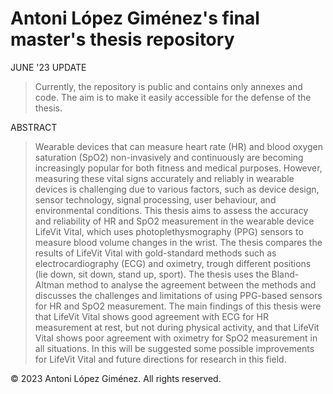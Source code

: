 # Antoni López Giménez's final master's thesis repository
JUNE '23 UPDATE
> Currently, the repository is public and contains only annexes and code. The aim is to make it easily accessible for the defense of the thesis.

ABSTRACT
> Wearable devices that can measure heart rate (HR) and blood oxygen saturation (SpO2) non-invasively and continuously are becoming increasingly popular for both fitness and medical purposes. However, measuring these vital signs accurately and reliably in wearable devices is challenging due to various factors, such as device design, sensor technology, signal processing, user behaviour, and environmental conditions. This thesis aims to assess the accuracy and reliability of HR and SpO2 measurement in the wearable device LifeVit Vital, which uses photoplethysmography (PPG) sensors to measure blood volume changes in the wrist. The thesis compares the results of LifeVit Vital with gold-standard methods such as electrocardiography (ECG) and oximetry, trough different positions (lie down, sit down, stand up, sport). The thesis uses the Bland-Altman method to analyse the agreement between the methods and discusses the challenges and limitations of using PPG-based sensors for HR and SpO2 measurement. The main findings of this thesis were that LifeVit Vital shows good agreement with ECG for HR measurement at rest, but not during physical activity, and that LifeVit Vital shows poor agreement with oximetry for SpO2 measurement in all situations. In this will be suggested some possible improvements for LifeVit Vital and future directions for research in this field.

© 2023 Antoni López Giménez. All rights reserved.
